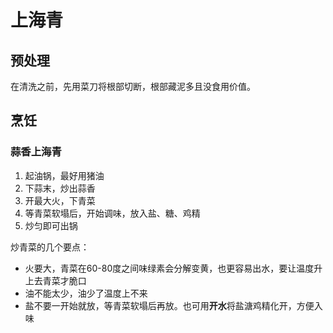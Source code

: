 # 上海青

## 预处理

在清洗之前，先用菜刀将根部切断，根部藏泥多且没食用价值。

## 烹饪

### 蒜香上海青

1. 起油锅，最好用猪油
2. 下蒜末，炒出蒜香
3. 开最大火，下青菜
4. 等青菜软塌后，开始调味，放入盐、糖、鸡精
5. 炒匀即可出锅

炒青菜的几个要点：
- 火要大，青菜在60-80度之间味绿素会分解变黄，也更容易出水，要让温度升上去青菜才脆口
- 油不能太少，油少了温度上不来
- 盐不要一开始就放，等青菜软塌后再放。也可用**开水**将盐溏鸡精化开，方便入味
